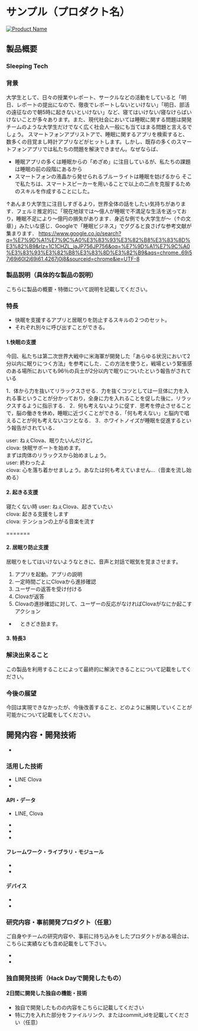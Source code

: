 # サンプル（プロダクト名）


[![Product Name](image.png)](https://www.youtube.com/watch?v=G5rULR53uMk)

## 製品概要
### Sleeping Tech

### 背景
大学生として、日々の授業やレポート、サークルなどの活動をしていると「明日、レポートの提出になので、徹夜でレポートしないといけない」「明日、部活の遠征なので朝5時に起きないといけない」など、寝てはいけない/寝なけらばいけないことが多々あります。また、現代社会においては睡眠に関する問題は開発チームのような大学生だけでなく広く社会人一般にも当てはまる問題と言えるでしょう。
スマートフォンアプリストアで、睡眠に関するアプリを検索すると、数多くの目覚まし時計アプリなどがヒットします。しかし、既存の多くのスマートフォンアプリでは私たちの問題を解決できません。なぜならば、
- 睡眠アプリの多くは睡眠からの「めざめ」に注目しているが、私たちの課題は睡眠の前の段階にあるから
- スマートフォンの液晶から発せられるブルーライトは睡眠を妨げるから
そこで私たちは、スマートスピーカーを用いることで以上の二点を克服するためのスキルを作成することにした。

↑あんまり大学生に注目しすぎるより，世界全体の話をしたい気持ちがあります．フェルミ推定的に「現在地球では～億人が睡眠で不満足な生活を送っており，睡眠不足により～億円の損失があります．身近な例でも大学生が～（↑の文章）」みたいな感じ．Googleで「睡眠ビジネス」でググると良さげな参考文献が集まります．
https://www.google.co.jp/search?q=%E7%9D%A1%E7%9C%A0%E3%83%93%E3%82%B8%E3%83%8D%E3%82%B9&rlz=1C1CHZL_jaJP756JP756&oq=%E7%9D%A1%E7%9C%A0%E3%83%93%E3%82%B8%E3%83%8D%E3%82%B9&aqs=chrome..69i57j69i60l2j69i61.4267j0j8&sourceid=chrome&ie=UTF-8



### 製品説明（具体的な製品の説明）
こちらに製品の概要・特徴について説明を記載してください。

### 特長
- 快眠を支援するアプリと居眠りを防止するスキルの２つのセット。
- それぞれ別々に呼び出すことができる。



#### 1.快眠の支援
今回、私たちは第二次世界大戦中に米海軍が開発した「あらゆる状況において2分以内に眠りにつく方法」を参考にした．この方法を使うと，戦場という緊張感のある場所においても96％の兵士が2分以内で眠りについたという報告がされている<br> 

1．体から力を抜いてリラックスさせる．力を抜くコツとしては一旦体に力を入れる事ということが分かっており，全身に力を入れることを促した後に，リラックスするように指示する．
2．何も考えないように促す．思考を停止させることで，脳の働きを休め，睡眠に近づくことができる．「何も考えない」と脳内で唱えることが何も考えないコツとなる．
3．ホワイトノイズが睡眠を促進するという報告がされている．
      


user: ねぇClova、眠りたいんだけど。<br>
clova: 快眠サポートを始めます。　<br>
      まずは肉体のリラックスから始めましょう。<br>
user: 終わったよ<br>
clova: 心を落ち着かせましょう。あなたは何も考えていません...（音楽を流し始める）<br>



#### 2. 起きる支援
寝たくない時
user: ねぇClova、起きていたい<br>
clova: 起きる支援をします<br>
clova: テンションの上がる音楽を流す

=======
#### 2. 居眠り防止支援  
居眠りをしてはいけないようなときに、音声と対話で眠気を覚まさせます。
1. アプリを起動。アプリの説明
2. 一定時間ごとにClovaから進捗確認
3. ユーザーの返答を受け付ける
4. Clovaが返答
5. Clovaの進捗確認に対して、ユーザーの反応がなければClovaがなにか起こすアクション
* 　ときどき励ます。

#### 3. 特長3 

### 解決出来ること
この製品を利用することによって最終的に解決できることについて記載をしてください。


### 今後の展望
今回は実現できなかったが、今後改善すること、どのように展開していくことが可能かについて記載をしてください。


## 開発内容・開発技術
- 

### 活用した技術
- LINE Clova
- 

#### API・データ
- LINE, Clova  


* 
* 
* 

#### フレームワーク・ライブラリ・モジュール
* 
* 

#### デバイス
* 
* 

### 研究内容・事前開発プロダクト（任意）
ご自身やチームの研究内容や、事前に持ち込みをしたプロダクトがある場合は、こちらに実績なども含め記載をして下さい。

* 
* 


### 独自開発技術（Hack Dayで開発したもの）
#### 2日間に開発した独自の機能・技術
* 独自で開発したものの内容をこちらに記載してください
* 特に力を入れた部分をファイルリンク、またはcommit_idを記載してください（任意）
